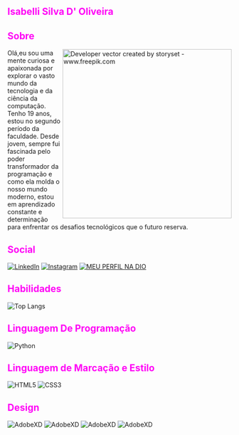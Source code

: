 ## <font color= "FF00F6"> Isabelli Silva D' Oliveira</font>

## <font color= "FF00F6"> Sobre </font>  
 <img align="right" alt="Developer vector created by storyset - www.freepik.com" height="380" src="https://user-images.githubusercontent.com/97471199/230774187-e482399b-492c-4c17-a831-0314bf90526e.png" >
Olá,eu sou uma mente curiosa e apaixonada por explorar o vasto mundo da tecnologia e da ciência da computação. Tenho 19 anos, estou no segundo período da faculdade. Desde jovem, sempre fui fascinada pelo poder transformador da programação e como ela molda o nosso mundo moderno, estou em aprendizado constante e determinação para enfrentar os desafios tecnológicos que o futuro reserva. 

## <font color= "FF00F6"> Social </font>
[![LinkedIn](https://img.shields.io/badge/LinkedIn-000?style=for-the-badge&logo=linkedin&logoColor=FF00F6&)](https://www.linkedin.com/in/isabellidoliveira/)
[![Instagram](https://img.shields.io/badge/Instagram-000?style=for-the-badge&logo=instagram&logoColor=FF00F6&)](https://www.instagram.com/isaolvreira/)
[![MEU PERFIL NA DIO](https://img.shields.io/badge/DIO-000?style=for-the-badge&logo=DIO&logoColor=FF00F6&)](https://web.dio.me/users/isabellioliveira821?tab=skills)

## <font color= "FF00F6"> Habilidades </font>
![Top Langs](https://github-readme-stats-git-masterrstaa-rickstaa.vercel.app/api/top-langs/?username=isaolvreira&bg_color=000&border_color=FF00F6&title_color=FF00F6&&text_color=FF00F6&)


## <font color= "FF00F6"> Linguagem De Programação</font>
![Python](https://img.shields.io/badge/Python-000?style=for-the-badge&logo=python)

## <font color= "FF00F6"> Linguagem de Marcação e Estilo</font>
![HTML5](https://img.shields.io/badge/HTML5-000?style=for-the-badge&logo=html5)
![CSS3](https://img.shields.io/badge/CSS3-000?style=for-the-badge&logo=css3&logoColor=264CE4)

## <font color= "FF00F6"> Design</font>
![AdobeXD](https://img.shields.io/badge/AdobeXD-000?style=for-the-badge&logo=adobexd)
![AdobeXD](https://img.shields.io/badge/AdobePhotoshop-000?style=for-the-badge&logo=AdobePhotoshop)
![AdobeXD](https://img.shields.io/badge/Figma-000?style=for-the-badge&logo=Figma)
![AdobeXD](https://img.shields.io/badge/Canva-000?style=for-the-badge&logo=Canva)
